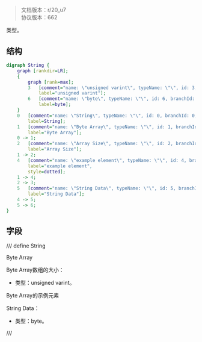 # <!-- md:samp String -->

> 文档版本：r/20_u7<br/>协议版本：662

<!-- md:samp String -->类型。

## 结构

```dot
digraph String {
	graph [rankdir=LR];
	{
		graph [rank=max];
		3	[comment="name: \"unsigned varint\", typeName: \"\", id: 3, branchId: 0, recurseId: -1, attributes: 512, notes: \"\"",
			label="unsigned varint"];
		6	[comment="name: \"byte\", typeName: \"\", id: 6, branchId: 0, recurseId: -1, attributes: 512, notes: \"\"",
			label=byte];
	}
	0	[comment="name: \"String\", typeName: \"\", id: 0, branchId: 0, recurseId: -1, attributes: 0, notes: \"\"",
		label=String];
	1	[comment="name: \"Byte Array\", typeName: \"\", id: 1, branchId: 0, recurseId: -1, attributes: 8, notes: \"\"",
		label="Byte Array"];
	0 -> 1;
	2	[comment="name: \"Array Size\", typeName: \"\", id: 2, branchId: 0, recurseId: -1, attributes: 0, notes: \"\"",
		label="Array Size"];
	1 -> 2;
	4	[comment="name: \"example element\", typeName: \"\", id: 4, branchId: 0, recurseId: -1, attributes: 16, notes: \"\"",
		label="example element",
		style=dotted];
	1 -> 4;
	2 -> 3;
	5	[comment="name: \"String Data\", typeName: \"\", id: 5, branchId: 0, recurseId: -1, attributes: 0, notes: \"\"",
		label="String Data"];
	4 -> 5;
	5 -> 6;
}

```

## 字段

/// define
String

Byte Array

Byte Array数组的大小：<!-- md:samp unsigned varint -->

- 类型：unsigned varint。

Byte Array的示例元素

String Data：<!-- md:samp byte -->

- 类型：byte。


///
